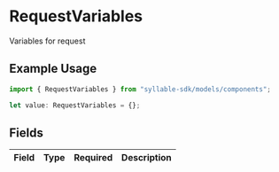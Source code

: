 # RequestVariables

Variables for request

## Example Usage

```typescript
import { RequestVariables } from "syllable-sdk/models/components";

let value: RequestVariables = {};
```

## Fields

| Field       | Type        | Required    | Description |
| ----------- | ----------- | ----------- | ----------- |